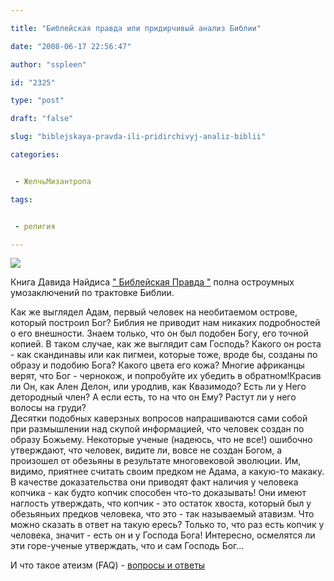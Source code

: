 ```yaml
---

title: "Библейская правда или придирчивый анализ Библии"

date: "2008-06-17 22:56:47"

author: "sspleen"

id: "2325"

type: "post"

draft: "false"

slug: "biblejskaya-pravda-ili-pridirchivyj-analiz-biblii"

categories:


 - ЖелчьМизантропа

tags:


 - религия

---
```

[![](/uploads/2012/05/господь-разбушевался.jpg)](/2008/06/biblejskaya-pravda-ili-pridirchivyj-analiz-biblii/gospod-razbushevalsya/)  
  
Книга Давида Найдиса [" Библейская Правда "](http://www.ateism.ru/bibletruth/) полна остроумных умозаключений по трактовке Библии.  
  
Как же выглядел Адам, первый человек на необитаемом острове, который построил Бог? Библия не приводит нам никаких подробностей о его внешности. Знаем только, что он был подобен Богу, его точной копией. В таком случае, как же выглядит сам Господь? Какого он роста - как скандинавы или как пигмеи, которые тоже, вроде бы, созданы по образу и подобию Бога? Какого цвета его кожа? Многие африканцы верят, что Бог - чернокож, и попробуйте их убедить в обратном!Красив ли Он, как Ален Делон, или уродлив, как Квазимодо? Есть ли у Него детородный член? А если есть, то на что он Ему? Растут ли у него волосы на груди?  
Десятки подобных каверзных вопросов напрашиваются сами собой при размышлении над скупой информацией, что человек создан по образу Божьему. Некоторые ученые (надеюсь, что не все!) ошибочно утверждают, что человек, видите ли, вовсе не создан Богом, а произошел от обезьяны в результате многовековой эволюции. Им, видимо, приятнее считать своим предком не Адама, а какую-то макаку. В качестве доказательства они приводят факт наличия у человека копчика - как будто копчик способен что-то доказывать! Они имеют наглость утверждать, что копчик - это остаток хвоста, который был у обезьяньих предков человека, что это - так называемый атавизм. Что можно сказать в ответ на такую ересь? Только то, что раз есть копчик у человека, значит - есть он и у Господа Бога! Интересно, осмелятся ли эти горе-ученые утверждать, что и сам Господь Бог...  
  
И что такое атеизм (FAQ) - [вопросы и ответы](http://www.ateism.ru/faq/atheism_faq.htm)